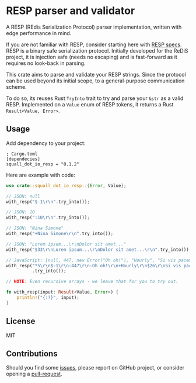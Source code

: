 # RESP parser and validator

A RESP (REdis Serialization Protocol) parser implementation,
written with edge performance in mind.

If you are not familiar with RESP, consider starting here with
[RESP specs]. RESP is a binary safe serialization
protocol. Initially developed for the ReDiS project, it is injection
safe (needs no escaping) and is fast-forward as it requires no
look-back in parsing.

This crate aims to parse and validate your RESP strings. Since the
protocol can be used beyond its initial scope, to a general-purpose
communication scheme.

To do so, its reuses Rust `TryInto` trait to try and parse your `&str`
as a valid RESP. Implemented on a `Value` enum of RESP tokens, it
returns a Rust `Result<Value, Error>`.

## Usage

Add dependency to your project:
```editorconfig
; Cargo.toml
[dependecies]
squall_dot_io_resp = "0.1.2"
```

Here are example with code:
```rust
use crate::squall_dot_io_resp::{Error, Value};

// JSON: null
with_resp("$-1\r\n".try_into());

// JSON: 10
with_resp(":10\r\n".try_into());

// JSON: "Nina Simone"
with_resp("+Nina Simone\r\n".try_into());

// JSON: "Lorem ipsum...\r\nDolor sit amet..."
with_resp("$33\r\nLorem ipsum...\r\nDolor sit amet...\r\n".try_into());

// JavaScript: [null, 447, new Error("Oh oh!"), "Hourly", "Si vis pacem,\r\npara bellum"]
with_resp("*5\r\n$-1\r\n:447\r\n-Oh oh!\r\n+Hourly\r\n$26\r\nSi vis pacem,\r\npara bellum\r\n"
          .try_into());

// NOTE: Even recursive arrays - we leave that for you to try out.

fn with_resp(input: Result<Value, Error>) {
    println!("{:?}", input);
}
```

## License

MIT

## Contributions

Should you find some [issues], please report on GitHub
project, or consider opening a [pull-request].

[RESP specs]: <https://redis.io/docs/reference/protocol-spec/>
[issues]: <https://github.com/SalathielGenese/resp/issues/>
[pull-request]: <https://github.com/SalathielGenese/resp/compare/>
